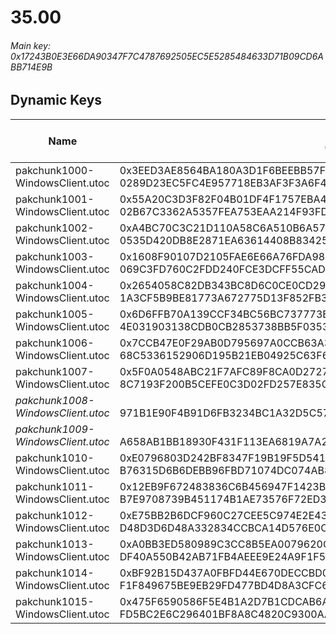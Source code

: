 # 35.00

###### *Main key: 0x17243B0E3E66DA90347F7C4787692505EC5E5285484633D71B09CD6ABB714E9B*

## Dynamic Keys

| Name                              | Key</br>GUID                                                                                            | High Res Textures |
|-----------------------------------|---------------------------------------------------------------------------------------------------------|-------------------|
| pakchunk1000-WindowsClient.utoc   | 0x3EED3AE8564BA180A3D1F6BEEBB57FB9890790982D3D2717F5C96194C0B90823</br>0289D23EC5FC4E957718EB3AF3F3A6F4 | ✔️                |
| pakchunk1001-WindowsClient.utoc   | 0x55A20C3D3F82F04B01DF4F1757EBA4E44B5F3879961B81B0D6059F48F7534EB3</br>02B67C3362A5357FEA753EAA214F93FD | ❌                 |
| pakchunk1002-WindowsClient.utoc   | 0xA4BC70C3C21D110A58C6A510B6A57FAC404D7C3D33F5610E6D97A452FE12C94E</br>0535D420DB8E2871EA63614408B83425 | ✔️                |
| pakchunk1003-WindowsClient.utoc   | 0x1608F90107D2105FAE6E66A76FDA98190EB120793156151152CFDD8D175557B4</br>069C3FD760C2FDD240FCE3DCFF55CAD3 | ❌                 |
| pakchunk1004-WindowsClient.utoc   | 0x2654058C82DB343BC8D6C0CE0CD29EE266AB8A2209BF38F7D599651B1DC1A4A5</br>1A3CF5B9BE81773A672775D13F852FB3 | ❌                 |
| pakchunk1005-WindowsClient.utoc   | 0x6D6FFB70A139CCF34BC56BC737773B6316ECC90AB81A3F8916B7E7D4B4F84BC0</br>4E031903138CDB0CB2853738BB5F0353 | ✔️                |
| pakchunk1006-WindowsClient.utoc   | 0x7CCB47E0F29AB0D795697A0CCB63A36ADA90DE0C39E22955D588A31A006049B6</br>68C5336152906D195B21EB04925C63F6 | ✔️                |
| pakchunk1007-WindowsClient.utoc   | 0x5F0A0548ABC21F7AFC89F8CA0D27271F9F7FFAD1A0724C15E99E7D99CE64F607</br>8C7193F200B5CEFE0C3D02FD257E835C | ❌                 |
| *pakchunk1008-WindowsClient.utoc* | </br>971B1E90F4B91D6FB3234BC1A32D5C57                                                                   | ❌                 |
| *pakchunk1009-WindowsClient.utoc* | </br>A658AB1BB18930F431F113EA6819A7A2                                                                   | ❌                 |
| pakchunk1010-WindowsClient.utoc   | 0xE0796803D242BF8347F19B19F5D541098326E4D7F0D99DC9E4E03C3D59BDF8B0</br>B76315D6B6DEBB96FBD71074DC074AB8 | ❌                 |
| pakchunk1011-WindowsClient.utoc   | 0x12EB9F672483836C6B456947F1423BA73740E4E733F362655A516B93A5CC3DC1</br>B7E9708739B451174B1AE73576F72ED3 | ✔️                |
| pakchunk1012-WindowsClient.utoc   | 0xE75BB2B6DCF960C27CEE5C974E2E4303F2AED9030B7DF7BD01D3F43475D65D11</br>D48D3D6D48A332834CCBCA14D576E0C5 | ❌                 |
| pakchunk1013-WindowsClient.utoc   | 0xA0BB3ED580989C3CC8B5EA0079620CECE607054757F8644769C1C54E0140C60F</br>DF40A550B42AB71FB4AEEE9E24A9F1F5 | ✔️                |
| pakchunk1014-WindowsClient.utoc   | 0xBF92B15D437A0FBFD44E670DECCBD07900041F3314A5AE4D80347AD15063A11C</br>F1F849675BE9EB29FD477BD4D8A3CFC6 | ❌                 |
| pakchunk1015-WindowsClient.utoc   | 0x475F6590586F5E4B1A2D7B1CDCAB6ABAF9EC7667474292A51B89EA3F5DEBDEF0</br>FD5BC2E6C296401BF8A8C4820C9300AA | ❌                 |
